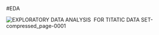 #EDA

![EXPLORATORY DATA ANALYSIS  FOR TITATIC DATA SET-compressed_page-0001](https://github.com/JayaPradhi/Decision_tree/assets/127920413/59c4a768-6b0d-4a31-811c-8031bd1d0070)

